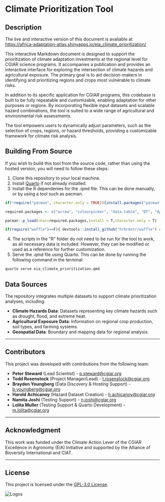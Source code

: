 # Climate Prioritization Tool

## Description

The live and interactive version of this document is avaliable at https://africa-adaptation-atlas.shinyapps.io/eia_climate_prioritization/

This interactive Markdown document is designed to support the prioritization of climate adaptation investments at the regional level for CGIAR science programs. It accompanies a publication and provides an interactive interface for exploring the intersection of climate hazards and agricultural exposure. The primary goal is to aid decision-makers in identifying and prioritizing regions and crops most vulnerable to climate risks.

In addition to its specific application for CGIAR programs, this codebase is built to be fully repeatable and customizable, enabling adaptation for other purposes or regions. By incorporating flexible input datasets and scalable hazard combinations, the tool is suited to a wide range of agricultural and environmental risk assessments.

The tool empowers users to dynamically adjust parameters, such as the selection of crops, regions, or hazard thresholds, providing a customizable framework for climate risk analysis.

## Building From Source

If you wish to build this tool from the source code, rather than using the hosted version, you will need to follow these steps:

1.  Clone this repository to your local machine.
2.  Install [Quarto](https://quarto.org/) if not already installed.
3.  Install the R dependenies for the .qmd file. This can be done manually, or by using a tool such as pacman. 
```r
if(!require("pacman", character.only = TRUE)){install.packages("pacman",dependencies = T)}

required.packages <- c("arrow", "colourpicker", "data.table", "DT", "dplyr", "ggplot2", "ggpubr", "MetBrewer", "reshape", "shiny", "viridis", "wesanderson")

pacman::p_load(char=required.packages,install = T,character.only = T)

if(require("waffle")==F){ devtools::install_github("hrbrmstr/waffle") require("waffle") } 
```

 4. The scripts in the "R" folder do not need to be run for the tool to work, as all necessary data is included. However, they can be modified or used as a reference for further customization.
 5. Serve the .qmd file using Quarto. This can be done by running the following command in the terminal:
```bash
quarto serve eia_climate_prioritization.qmd
```

## Data Sources

The repository integrates multiple datasets to support climate prioritization analyses, including:
- **Climate Hazards Data**: Datasets representing key climate hazards such as drought, flood, and extreme heat.
- **Agricultural Exposure Data**: Information on regional crop production, soil types, and farming systems.
- **Geospatial Data**: Boundary and mapping data for regional analysis.

---

## Contributors

This project was developed with contributions from the following team:

- **Peter Steward** (Lead Scientist) - [p.steward@cgiar.org](mailto:p.steward@cgiar.org)
- **Todd Rosenstock** (Project Manager/Lead) - [t.rosenstock@cgiar.org](mailto:t.rosenstock@cgiar.org)
- **Brayden Youngberg** (Data Discovery & Hosting Support) - [b.youngberg@cgiar.org](mailto:b.youngberg@cgiar.org)
- **Harold Achicanoy** (Hazard Dataset Creation) - [h.achicanoy@cgiar.org](mailto:h.achicanoy@cgiar.org)
- **Namita Joshi** (Testing Support) - [n.joshi@cgiar.org](mailto:n.joshi@cgiar.org)
- **Lolita Muller** (Testing Support & Quarto Development) - [m.lolita@cgiar.org](mailto:m.lolita@cgiar.org)

---

## Acknowledgment

This work was funded under the Climate Action Lever of the CGIAR Excellence in Agronomy (EiA) Initiative and supported by the Alliance of Bioversity International and CIAT.

---

## License

This project is licensed under the [GPL-3.0 License](https://opensource.org/licenses/GPL-3.0).

![Logos](https://github.com/user-attachments/assets/2e823d92-f8f0-43a3-af6d-08389f64bf44)
